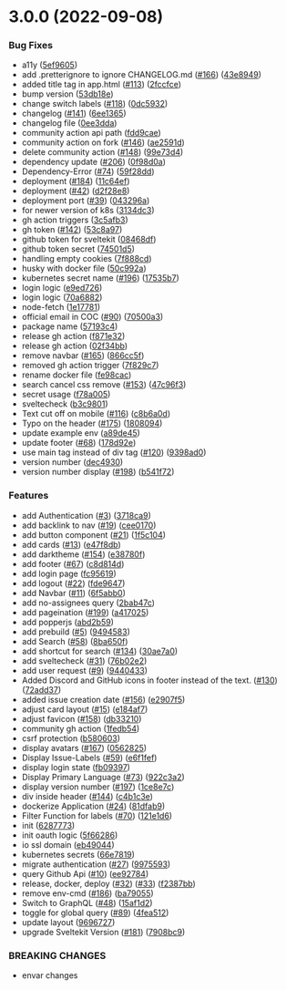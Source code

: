 # 3.0.0 (2022-09-08)


### Bug Fixes

* a11y ([5ef9605](https://github.com/thisiskaransgit/good-first-issue-finder/commit/5ef96054174dc1e1d6bfe2101251def20c74f85f))
* add .pretterignore to ignore CHANGELOG.md ([#166](https://github.com/thisiskaransgit/good-first-issue-finder/issues/166)) ([43e8949](https://github.com/thisiskaransgit/good-first-issue-finder/commit/43e89492455f56f0b92c5e1fa36f914195e21cee))
* added title tag in app.html ([#113](https://github.com/thisiskaransgit/good-first-issue-finder/issues/113)) ([2fccfce](https://github.com/thisiskaransgit/good-first-issue-finder/commit/2fccfce1f941cf42478ae404086c165f4c34e4d8))
* bump version ([53db18e](https://github.com/thisiskaransgit/good-first-issue-finder/commit/53db18e43a8bb1163f69c782f6f8f9bce945443a))
* change switch labels ([#118](https://github.com/thisiskaransgit/good-first-issue-finder/issues/118)) ([0dc5932](https://github.com/thisiskaransgit/good-first-issue-finder/commit/0dc5932c0176821885830c1764c910982c9afd82))
* changelog ([#141](https://github.com/thisiskaransgit/good-first-issue-finder/issues/141)) ([6ee1365](https://github.com/thisiskaransgit/good-first-issue-finder/commit/6ee13651329f961b9d4680e011a3ed9ef022d43a))
* changelog file ([0ee3dda](https://github.com/thisiskaransgit/good-first-issue-finder/commit/0ee3ddab985a9d04ac19e0179a1f88ab920456bf))
* community action api path ([fdd9cae](https://github.com/thisiskaransgit/good-first-issue-finder/commit/fdd9caefd7474405f588f1c3a8b4ab817415ddc3))
* community action on fork ([#146](https://github.com/thisiskaransgit/good-first-issue-finder/issues/146)) ([ae2591d](https://github.com/thisiskaransgit/good-first-issue-finder/commit/ae2591d5f91aaf3425b4a5a5aa99cac3b673dd38))
* delete community action ([#148](https://github.com/thisiskaransgit/good-first-issue-finder/issues/148)) ([99e73d4](https://github.com/thisiskaransgit/good-first-issue-finder/commit/99e73d467052b4e5f67bb04261b5c8be72f66486))
* dependency update ([#206](https://github.com/thisiskaransgit/good-first-issue-finder/issues/206)) ([0f98d0a](https://github.com/thisiskaransgit/good-first-issue-finder/commit/0f98d0ab2c788673d617b4234bca5798ebd17b27))
* Dependency-Error ([#74](https://github.com/thisiskaransgit/good-first-issue-finder/issues/74)) ([59f28dd](https://github.com/thisiskaransgit/good-first-issue-finder/commit/59f28ddf316125c57a66127eadae8077a5188936))
* deployment ([#184](https://github.com/thisiskaransgit/good-first-issue-finder/issues/184)) ([11c64ef](https://github.com/thisiskaransgit/good-first-issue-finder/commit/11c64ef2b6ffcb7b787f1b50674b14d8052ae4ef))
* deployment ([#42](https://github.com/thisiskaransgit/good-first-issue-finder/issues/42)) ([d2f28e8](https://github.com/thisiskaransgit/good-first-issue-finder/commit/d2f28e8905b2607e56ad1c0bb5da8b168347257c))
* deployment port ([#39](https://github.com/thisiskaransgit/good-first-issue-finder/issues/39)) ([043296a](https://github.com/thisiskaransgit/good-first-issue-finder/commit/043296a9fea7c743d1ff437e8354dc4c4380666e))
* for newer version of k8s ([3134dc3](https://github.com/thisiskaransgit/good-first-issue-finder/commit/3134dc38883086dcb8b8db0aadde61a6e2e2adf9))
* gh action triggers ([3c5afb3](https://github.com/thisiskaransgit/good-first-issue-finder/commit/3c5afb35300d68704dc27a2261365759e390953b))
* gh token ([#142](https://github.com/thisiskaransgit/good-first-issue-finder/issues/142)) ([53c8a97](https://github.com/thisiskaransgit/good-first-issue-finder/commit/53c8a97fd3366177c52987db199954cfab76eca7))
* github token for sveltekit ([08468df](https://github.com/thisiskaransgit/good-first-issue-finder/commit/08468dfcc16dafcd8e13ef5316f6636a1c773935))
* github token secret ([74501d5](https://github.com/thisiskaransgit/good-first-issue-finder/commit/74501d5ed5fb9560267772e5b2754ece7983f9f5))
* handling empty cookies ([7f888cd](https://github.com/thisiskaransgit/good-first-issue-finder/commit/7f888cd44597be038008de337157f50c4c9f38ae))
* husky with docker file ([50c992a](https://github.com/thisiskaransgit/good-first-issue-finder/commit/50c992a0f272a787063ecb72f9e404a51b46fec7))
* kubernetes secret name ([#196](https://github.com/thisiskaransgit/good-first-issue-finder/issues/196)) ([17535b7](https://github.com/thisiskaransgit/good-first-issue-finder/commit/17535b7d8b081c3e8e9bcb98f5fa5a6db519ac02))
* login logic ([e9ed726](https://github.com/thisiskaransgit/good-first-issue-finder/commit/e9ed726395575fa4b9e2018d4af733df5a418e1d))
* login logic ([70a6882](https://github.com/thisiskaransgit/good-first-issue-finder/commit/70a688246d1837735492a15a3a1130829489d701))
* node-fetch ([1e17781](https://github.com/thisiskaransgit/good-first-issue-finder/commit/1e17781e9a39136bab8de553f6d84e5ca5dc1daf))
* official email in COC ([#90](https://github.com/thisiskaransgit/good-first-issue-finder/issues/90)) ([70500a3](https://github.com/thisiskaransgit/good-first-issue-finder/commit/70500a3d820b128378b0644d35b75cf1dc024376))
* package name ([57193c4](https://github.com/thisiskaransgit/good-first-issue-finder/commit/57193c41e682117e1f978a050cce83307259e40f))
* release gh action ([f871e32](https://github.com/thisiskaransgit/good-first-issue-finder/commit/f871e32c007e66d254911a7a114a917215914c2d))
* release gh action ([02f34bb](https://github.com/thisiskaransgit/good-first-issue-finder/commit/02f34bba33be3b40072b4716318d8fccbd0f4faf))
* remove navbar ([#165](https://github.com/thisiskaransgit/good-first-issue-finder/issues/165)) ([866cc5f](https://github.com/thisiskaransgit/good-first-issue-finder/commit/866cc5f8b55c69415782c2ca6a91c42609676303))
* removed gh action trigger ([7f829c7](https://github.com/thisiskaransgit/good-first-issue-finder/commit/7f829c77b6a5174e672c83db66e3b5a69253d023))
* rename docker file ([fe98cac](https://github.com/thisiskaransgit/good-first-issue-finder/commit/fe98cac094f755fddf305f728a63bba2e1da6c84))
* search cancel css remove ([#153](https://github.com/thisiskaransgit/good-first-issue-finder/issues/153)) ([47c96f3](https://github.com/thisiskaransgit/good-first-issue-finder/commit/47c96f390750db47872b84e199c74fc951971d2d))
* secret usage ([f78a005](https://github.com/thisiskaransgit/good-first-issue-finder/commit/f78a005956b74a8ff28e0393cd71421933d69195))
* sveltecheck ([b3c9801](https://github.com/thisiskaransgit/good-first-issue-finder/commit/b3c9801b18ea1fd9f7e72c6cea3cf6bf571e412b))
* Text cut off on mobile ([#116](https://github.com/thisiskaransgit/good-first-issue-finder/issues/116)) ([c8b6a0d](https://github.com/thisiskaransgit/good-first-issue-finder/commit/c8b6a0d4ca58354f57b3b7c1914ddf60ee651b33))
* Typo on the header ([#175](https://github.com/thisiskaransgit/good-first-issue-finder/issues/175)) ([1808094](https://github.com/thisiskaransgit/good-first-issue-finder/commit/18080948f89a5d89605b1ee57b2a33170b012d9f))
* update example env ([a89de45](https://github.com/thisiskaransgit/good-first-issue-finder/commit/a89de45491417212b4d6ea88ddbdef11a6094834))
* update footer ([#68](https://github.com/thisiskaransgit/good-first-issue-finder/issues/68)) ([178d92e](https://github.com/thisiskaransgit/good-first-issue-finder/commit/178d92e01067169ed0f303fab59b4298741d43a1))
* use main tag instead of div tag ([#120](https://github.com/thisiskaransgit/good-first-issue-finder/issues/120)) ([9398ad0](https://github.com/thisiskaransgit/good-first-issue-finder/commit/9398ad01bbd1186ffca082eed7ea323b73e96925))
* version number ([dec4930](https://github.com/thisiskaransgit/good-first-issue-finder/commit/dec49302782363d2fd8374ed86fda13d5e7131a6))
* version number display ([#198](https://github.com/thisiskaransgit/good-first-issue-finder/issues/198)) ([b541f72](https://github.com/thisiskaransgit/good-first-issue-finder/commit/b541f7288ae9550ccf4ec0eee95d4bbe41aab178))


### Features

* add Authentication ([#3](https://github.com/thisiskaransgit/good-first-issue-finder/issues/3)) ([3718ca9](https://github.com/thisiskaransgit/good-first-issue-finder/commit/3718ca910993a37831045de66d3f9472e3960a9b))
* add backlink to nav ([#19](https://github.com/thisiskaransgit/good-first-issue-finder/issues/19)) ([cee0170](https://github.com/thisiskaransgit/good-first-issue-finder/commit/cee017097e49a853ff4244eb0fa94ab960e84f40))
* add button component ([#21](https://github.com/thisiskaransgit/good-first-issue-finder/issues/21)) ([1f5c104](https://github.com/thisiskaransgit/good-first-issue-finder/commit/1f5c1045014514dda57cb1fc1aa573e7a730c606))
* add cards ([#13](https://github.com/thisiskaransgit/good-first-issue-finder/issues/13)) ([e47f8db](https://github.com/thisiskaransgit/good-first-issue-finder/commit/e47f8db0fe902c1f3d28170d924edc504362ee52))
* add darktheme ([#154](https://github.com/thisiskaransgit/good-first-issue-finder/issues/154)) ([e38780f](https://github.com/thisiskaransgit/good-first-issue-finder/commit/e38780f2ae0eaf668c62aae136b738be7214248d))
* add footer ([#67](https://github.com/thisiskaransgit/good-first-issue-finder/issues/67)) ([c8d814d](https://github.com/thisiskaransgit/good-first-issue-finder/commit/c8d814d6f067e63c2b33cb23fe80cddf3ca13928))
* add login page ([fc95619](https://github.com/thisiskaransgit/good-first-issue-finder/commit/fc956190b990e96230e458d337e3a985a26c0747))
* add logout ([#22](https://github.com/thisiskaransgit/good-first-issue-finder/issues/22)) ([fde9647](https://github.com/thisiskaransgit/good-first-issue-finder/commit/fde96470c06afb92d1341823ddf779a5061841f5))
* add Navbar ([#11](https://github.com/thisiskaransgit/good-first-issue-finder/issues/11)) ([6f5abb0](https://github.com/thisiskaransgit/good-first-issue-finder/commit/6f5abb04db1f22f3ef7bc10ce4306bd656f6e40f))
* add no-assignees query ([2bab47c](https://github.com/thisiskaransgit/good-first-issue-finder/commit/2bab47c72b32f98240dd485e2d856b9e015619c1))
* add pageination ([#199](https://github.com/thisiskaransgit/good-first-issue-finder/issues/199)) ([a417025](https://github.com/thisiskaransgit/good-first-issue-finder/commit/a41702594358ccdbcb96f2607ccf529d58cb70f0))
* add popperjs ([abd2b59](https://github.com/thisiskaransgit/good-first-issue-finder/commit/abd2b599ccd3e718c01d44abc2ff11f46d689a80))
* add prebuild ([#5](https://github.com/thisiskaransgit/good-first-issue-finder/issues/5)) ([9494583](https://github.com/thisiskaransgit/good-first-issue-finder/commit/9494583a58eb7f22902f6608e7c2b1045b6b9f12))
* add Search ([#58](https://github.com/thisiskaransgit/good-first-issue-finder/issues/58)) ([8ba650f](https://github.com/thisiskaransgit/good-first-issue-finder/commit/8ba650fe168af09a0bd9506f3cc3af7f0716efeb))
* add shortcut for search ([#134](https://github.com/thisiskaransgit/good-first-issue-finder/issues/134)) ([30ae7a0](https://github.com/thisiskaransgit/good-first-issue-finder/commit/30ae7a0b1a9a5371648d28ffa8e8fc64b1b12357))
* add sveltecheck ([#31](https://github.com/thisiskaransgit/good-first-issue-finder/issues/31)) ([76b02e2](https://github.com/thisiskaransgit/good-first-issue-finder/commit/76b02e2fa5515462a6fd07c63aa4c57f19129769))
* add user request ([#9](https://github.com/thisiskaransgit/good-first-issue-finder/issues/9)) ([9440433](https://github.com/thisiskaransgit/good-first-issue-finder/commit/9440433ac144fbc24233dd9d08d62209cae9a61f))
* Added Discord and GitHub icons in footer instead of the text. ([#130](https://github.com/thisiskaransgit/good-first-issue-finder/issues/130)) ([72add37](https://github.com/thisiskaransgit/good-first-issue-finder/commit/72add372f60b16460dec7df298b4fa8e2bbfc673))
* added issue creation date ([#156](https://github.com/thisiskaransgit/good-first-issue-finder/issues/156)) ([e2907f5](https://github.com/thisiskaransgit/good-first-issue-finder/commit/e2907f50db909d21c8a2546cafbf93692101afb8))
* adjust card layout ([#15](https://github.com/thisiskaransgit/good-first-issue-finder/issues/15)) ([e184af7](https://github.com/thisiskaransgit/good-first-issue-finder/commit/e184af775fa856c950460a106a3ba80a484e3afe))
* adjust favicon ([#158](https://github.com/thisiskaransgit/good-first-issue-finder/issues/158)) ([db33210](https://github.com/thisiskaransgit/good-first-issue-finder/commit/db332100f63cc4e9ea2059186fabf3ada20f8892))
* community gh action ([1fedb54](https://github.com/thisiskaransgit/good-first-issue-finder/commit/1fedb54f2fa65e39349621289b82fcc7e6c50338))
* csrf protection ([b580603](https://github.com/thisiskaransgit/good-first-issue-finder/commit/b5806036f273ecdb61d5ba202c1b9b62a940cbc9))
* display avatars ([#167](https://github.com/thisiskaransgit/good-first-issue-finder/issues/167)) ([0562825](https://github.com/thisiskaransgit/good-first-issue-finder/commit/05628250269bdfafe9102fc5f2c75103a6bded3e))
* Display Issue-Labels ([#59](https://github.com/thisiskaransgit/good-first-issue-finder/issues/59)) ([e6f1fef](https://github.com/thisiskaransgit/good-first-issue-finder/commit/e6f1fef8f9d48d6f830b4ca079250c741e373692))
* display login state ([fb09397](https://github.com/thisiskaransgit/good-first-issue-finder/commit/fb09397b57396d2ee6a6fb88ebd9bc78bab7fdf2))
* Display Primary Language ([#73](https://github.com/thisiskaransgit/good-first-issue-finder/issues/73)) ([922c3a2](https://github.com/thisiskaransgit/good-first-issue-finder/commit/922c3a2ea2f8f5c585026f63941ddb2485db945b))
* display version number ([#197](https://github.com/thisiskaransgit/good-first-issue-finder/issues/197)) ([1ce8e7c](https://github.com/thisiskaransgit/good-first-issue-finder/commit/1ce8e7ccd19b14d858675ed6c3b7a82596c494aa))
* div inside header ([#144](https://github.com/thisiskaransgit/good-first-issue-finder/issues/144)) ([c4b1c3e](https://github.com/thisiskaransgit/good-first-issue-finder/commit/c4b1c3e1cf7cbcc5689696264855e5dce8c85f98))
* dockerize Application ([#24](https://github.com/thisiskaransgit/good-first-issue-finder/issues/24)) ([81dfab9](https://github.com/thisiskaransgit/good-first-issue-finder/commit/81dfab99c773117ae860c2d4a79388be60f5909c))
* Filter Function for labels ([#70](https://github.com/thisiskaransgit/good-first-issue-finder/issues/70)) ([121e1d6](https://github.com/thisiskaransgit/good-first-issue-finder/commit/121e1d68d2944c895c185df5779044fca9494db8))
* init ([6287773](https://github.com/thisiskaransgit/good-first-issue-finder/commit/6287773cda0cf4d742dbafbf2899075f7c24ba89))
* init oauth logic ([5f66286](https://github.com/thisiskaransgit/good-first-issue-finder/commit/5f66286151a598e5f5634255ac36ff9c65d9075a))
* io ssl domain ([eb49044](https://github.com/thisiskaransgit/good-first-issue-finder/commit/eb49044f76ee38cdcce12f8d978f8876e45213ef))
* kubernetes secrets ([66e7819](https://github.com/thisiskaransgit/good-first-issue-finder/commit/66e7819423387d31e82edf1bb059ed18d462f505))
* migrate authentication ([#27](https://github.com/thisiskaransgit/good-first-issue-finder/issues/27)) ([9975593](https://github.com/thisiskaransgit/good-first-issue-finder/commit/9975593c9d12f59432b9990dcfeb7eeb343bcc30))
* query Github Api ([#10](https://github.com/thisiskaransgit/good-first-issue-finder/issues/10)) ([ee92784](https://github.com/thisiskaransgit/good-first-issue-finder/commit/ee9278404ed6cc331c0742a57c6607015eb78bd4))
* release, docker, deploy ([#32](https://github.com/thisiskaransgit/good-first-issue-finder/issues/32)) ([#33](https://github.com/thisiskaransgit/good-first-issue-finder/issues/33)) ([f2387bb](https://github.com/thisiskaransgit/good-first-issue-finder/commit/f2387bbddfb70117a7cf529ff44d86f7c57f9566))
* remove env-cmd ([#186](https://github.com/thisiskaransgit/good-first-issue-finder/issues/186)) ([ba79055](https://github.com/thisiskaransgit/good-first-issue-finder/commit/ba79055e265ad0746900d5eec4b0927f962c0c21))
* Switch to GraphQL ([#48](https://github.com/thisiskaransgit/good-first-issue-finder/issues/48)) ([15af1d2](https://github.com/thisiskaransgit/good-first-issue-finder/commit/15af1d2767304e5a6086d89f0988937abc4ad899))
* toggle for global query ([#89](https://github.com/thisiskaransgit/good-first-issue-finder/issues/89)) ([4fea512](https://github.com/thisiskaransgit/good-first-issue-finder/commit/4fea5126ddb52cec486c588a20d976e7db4e1213))
* update layout ([9696727](https://github.com/thisiskaransgit/good-first-issue-finder/commit/9696727f01b1649558580e0b6c5e424b21bc0f00))
* upgrade Sveltekit Version ([#181](https://github.com/thisiskaransgit/good-first-issue-finder/issues/181)) ([7908bc9](https://github.com/thisiskaransgit/good-first-issue-finder/commit/7908bc9ac63c964fe78a32e0ca2a3e86d49a725d))


### BREAKING CHANGES

* envar changes



